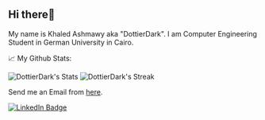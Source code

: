 ## Hi there👋
My name is Khaled Ashmawy aka "DottierDark".
I am Computer Engineering Student in German University in Cairo.


📈 My Github Stats:

![DottierDark's Stats](https://github-readme-stats.vercel.app/api?username=DottierDark&theme=tokyonight&show_icons=true&hide_border=false&count_private=true)
![DottierDark's Streak](https://github-readme-streak-stats.herokuapp.com/?user=DottierDark&theme=tokyonight&hide_border=false)
  


  Send me an Email from [here](mailto:ashmxwy@gmail.com).
  
  <a href="https://www.linkedin.com/in/khaled-ashmawy-268013219/" display="inline-block">
    <img src="https://img.shields.io/badge/LinkedIn-blue?style=for-the-badge&logo=linkedin&logoColor=white" alt="LinkedIn Badge"/>
  </a>

